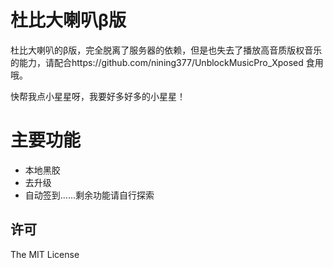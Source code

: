 # 杜比大喇叭β版

杜比大喇叭的β版，完全脱离了服务器的依赖，但是也失去了播放高音质版权音乐的能力，请配合https://github.com/nining377/UnblockMusicPro_Xposed 食用哦。

快帮我点小星星呀，我要好多好多的小星星！

# 主要功能

- 本地黑胶
- 去升级
- 自动签到......剩余功能请自行探索

## 许可

The MIT License